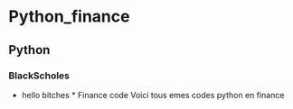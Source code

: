 # Python_finance
## Python
### BlackScholes
* hello bitches *
Finance code
Voici tous emes codes python en finance
